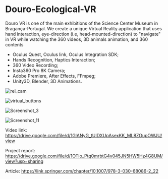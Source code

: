 # Douro-Ecological-VR

Douro VR is one of the main exhibitions of the Science Center Museum in Bragança-Portugal. We create a unique Virtual Reality application that uses hand interaction, eye-direction (i.e, head-mounted-direction) to "navigate" in VR while watching the 360 videos, 3D animals animation, and 360 contents

- Oculus Quest, Oculus link, Oculus Integration SDK; 
- Hands Recognition, Haptics Interaction;
- 360 Video Recording;
- Insta360 Pro 8K Camera;
- Adobe Premiere, After Effects, FFmpeg;
- Unity3D, Blender, 3D Animations.

![rel_cam](https://user-images.githubusercontent.com/21102697/129442381-9996d390-6714-4a3a-993a-ccadbaa5e8d2.png)

![virtual_buttons](https://user-images.githubusercontent.com/21102697/129439975-a27ed625-4fcd-40b6-bfd3-0b45e2b36878.png)

![Screenshot_3](https://user-images.githubusercontent.com/21102697/113753401-f7071800-9705-11eb-8afd-6c63a299afd6.png)

![Screenshot_11](https://user-images.githubusercontent.com/21102697/129439973-1c30c2d1-dc1b-400b-8e26-0cfd8b34018d.png)

Video link: https://drive.google.com/file/d/1GlANyG_tUIDXUpAsexKK_ML8ZOupOWJU/view

Project report: https://drive.google.com/file/d/1OTio_Ptq0mrbtG4v045JN5HW5Hz4G8UM/view?usp=sharing

Article: https://link.springer.com/chapter/10.1007/978-3-030-68086-2_22

